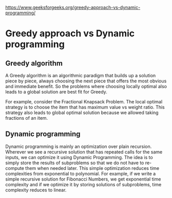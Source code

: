https://www.geeksforgeeks.org/greedy-approach-vs-dynamic-programming/

# Greedy approach vs Dynamic programming

## Greedy algorithm

A Greedy algorithm is an algorithmic paradigm that builds up a solution piece by piece, always choosing the next piece that offers the most obvious and immediate benefit. So the problems where choosing locally optimal also leads to a global solution are best fit for Greedy.

For example, consider the Fractional Knapsack Problem. The local optimal strategy is to choose the item that has maximum value vs weight ratio. This strategy also leads to global optimal solution because we allowed taking fractions of an item.

## Dynamic programming

Dynamic programming is mainly an optimization over plain recursion. Wherever we see a recursive solution that has repeated calls for the same inputs, we can optimize it using Dynamic Programming. The idea is to simply store the results of subproblems so that we do not have to re-compute them when needed later. This simple optimization reduces time complexities from exponential to polynomial. For example, if we write a simple recursive solution for Fibonacci Numbers, we get exponential time complexity and if we optimize it by storing solutions of subproblems, time complexity reduces to linear.
